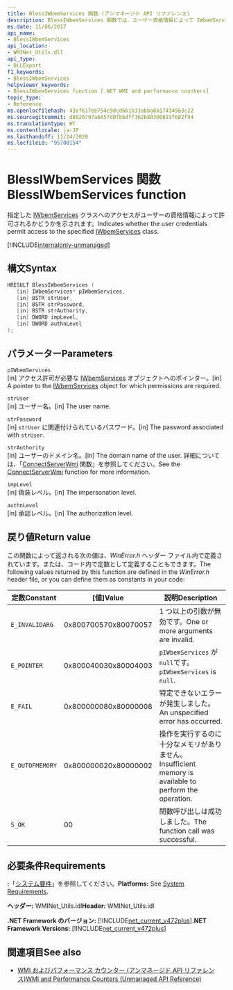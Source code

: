 ```yaml
---
title: BlessIWbemServices 関数 (アンマネージド API リファレンス)
description: BlessIWbemServices 関数では、ユーザー資格情報によって IWbemServices クラスへのアクセスが許可されるかどうかが示されます。
ms.date: 11/06/2017
api_name:
- BlessIWbemServices
api_location:
- WMINet_Utils.dll
api_type:
- DLLExport
f1_keywords:
- BlessIWbemServices
helpviewer_keywords:
- BlessIWbemServices function [.NET WMI and performance counters]
topic_type:
- Reference
ms.openlocfilehash: 43ef617ee754c9dcd661b31abba6b17434563c22
ms.sourcegitcommit: d8020797a6657d0fbbdff362b80300815f682f94
ms.translationtype: HT
ms.contentlocale: ja-JP
ms.lasthandoff: 11/24/2020
ms.locfileid: "95708154"
---
```

# <a name="blessiwbemservices-function"></a><span data-ttu-id="b40d1-103">BlessIWbemServices 関数</span><span class="sxs-lookup"><span data-stu-id="b40d1-103">BlessIWbemServices function</span></span>

<span data-ttu-id="b40d1-104">指定した [IWbemServices](/windows/desktop/api/wbemcli/nn-wbemcli-iwbemservices) クラスへのアクセスがユーザーの資格情報によって許可されるかどうかを示されます。</span><span class="sxs-lookup"><span data-stu-id="b40d1-104">Indicates whether the user credentials permit access to the specified [IWbemServices](/windows/desktop/api/wbemcli/nn-wbemcli-iwbemservices) class.</span></span>
  
[!INCLUDE[internalonly-unmanaged](../../../../includes/internalonly-unmanaged.md)]
  
## <a name="syntax"></a><span data-ttu-id="b40d1-105">構文</span><span class="sxs-lookup"><span data-stu-id="b40d1-105">Syntax</span></span>  
  
```cpp
HRESULT BlessIWbemServices (
   [in] IWbemServices* pIWbemServices,
   [in] BSTR strUser,
   [in] BSTR strPassword,
   [in] BSTR strAuthority,
   [in] DWORD impLevel,
   [in] DWORD authnLevel
);
```  

## <a name="parameters"></a><span data-ttu-id="b40d1-106">パラメーター</span><span class="sxs-lookup"><span data-stu-id="b40d1-106">Parameters</span></span>

`pIWbemServices`\
<span data-ttu-id="b40d1-107">[in] アクセス許可が必要な [IWbemServices](/windows/desktop/api/wbemcli/nn-wbemcli-iwbemservices) オブジェクトへのポインター。</span><span class="sxs-lookup"><span data-stu-id="b40d1-107">[in] A pointer to the [IWbemServices](/windows/desktop/api/wbemcli/nn-wbemcli-iwbemservices) object for which permissions are required.</span></span>

`strUser`\
<span data-ttu-id="b40d1-108">[in] ユーザー名。</span><span class="sxs-lookup"><span data-stu-id="b40d1-108">[in] The user name.</span></span>

`strPassword`\
<span data-ttu-id="b40d1-109">[in] `strUser` に関連付けられているパスワード。</span><span class="sxs-lookup"><span data-stu-id="b40d1-109">[in] The password associated with `strUser`.</span></span>

`strAuthority`\
<span data-ttu-id="b40d1-110">[in] ユーザーのドメイン名。</span><span class="sxs-lookup"><span data-stu-id="b40d1-110">[in] The domain name of the user.</span></span> <span data-ttu-id="b40d1-111">詳細については、「[ConnectServerWmi](connectserverwmi.md) 関数」を参照してください。</span><span class="sxs-lookup"><span data-stu-id="b40d1-111">See the [ConnectServerWmi](connectserverwmi.md) function for more information.</span></span>

`impLevel`\
<span data-ttu-id="b40d1-112">[in] 偽装レベル。</span><span class="sxs-lookup"><span data-stu-id="b40d1-112">[in] The impersonation level.</span></span>

`authnLevel`\
<span data-ttu-id="b40d1-113">[in] 承認レベル。</span><span class="sxs-lookup"><span data-stu-id="b40d1-113">[in] The authorization level.</span></span>

## <a name="return-value"></a><span data-ttu-id="b40d1-114">戻り値</span><span class="sxs-lookup"><span data-stu-id="b40d1-114">Return value</span></span>

<span data-ttu-id="b40d1-115">この関数によって返される次の値は、*WinError.h* ヘッダー ファイル内で定義されています。または、コード内で定数として定義することもできます。</span><span class="sxs-lookup"><span data-stu-id="b40d1-115">The following values returned by this function are defined in the *WinError.h* header file, or you can define them as constants in your code:</span></span>

|<span data-ttu-id="b40d1-116">定数</span><span class="sxs-lookup"><span data-stu-id="b40d1-116">Constant</span></span>  |<span data-ttu-id="b40d1-117">[値]</span><span class="sxs-lookup"><span data-stu-id="b40d1-117">Value</span></span>  |<span data-ttu-id="b40d1-118">説明</span><span class="sxs-lookup"><span data-stu-id="b40d1-118">Description</span></span>  |
|---------|---------|---------|
| `E_INVALIDARG` | <span data-ttu-id="b40d1-119">0x80070057</span><span class="sxs-lookup"><span data-stu-id="b40d1-119">0x80070057</span></span> | <span data-ttu-id="b40d1-120">1 つ以上の引数が無効です。</span><span class="sxs-lookup"><span data-stu-id="b40d1-120">One or more arguments are invalid.</span></span> |
| `E_POINTER` | <span data-ttu-id="b40d1-121">0x80004003</span><span class="sxs-lookup"><span data-stu-id="b40d1-121">0x80004003</span></span> | <span data-ttu-id="b40d1-122">`pIWbemServices` が `null`です。</span><span class="sxs-lookup"><span data-stu-id="b40d1-122">`pIWbemServices` is `null`.</span></span> |
| `E_FAIL` | <span data-ttu-id="b40d1-123">0x80000008</span><span class="sxs-lookup"><span data-stu-id="b40d1-123">0x80000008</span></span> | <span data-ttu-id="b40d1-124">特定できないエラーが発生しました。</span><span class="sxs-lookup"><span data-stu-id="b40d1-124">An unspecified error has occurred.</span></span> |
| `E_OUTOFMEMORY` | <span data-ttu-id="b40d1-125">0x80000002</span><span class="sxs-lookup"><span data-stu-id="b40d1-125">0x80000002</span></span> | <span data-ttu-id="b40d1-126">操作を実行するのに十分なメモリがありません。</span><span class="sxs-lookup"><span data-stu-id="b40d1-126">Insufficient memory is available to perform the operation.</span></span> |
| `S_OK` | <span data-ttu-id="b40d1-127">0</span><span class="sxs-lookup"><span data-stu-id="b40d1-127">0</span></span> | <span data-ttu-id="b40d1-128">関数呼び出しは成功しました。</span><span class="sxs-lookup"><span data-stu-id="b40d1-128">The function call was successful.</span></span> |

## <a name="requirements"></a><span data-ttu-id="b40d1-129">必要条件</span><span class="sxs-lookup"><span data-stu-id="b40d1-129">Requirements</span></span>  

 <span data-ttu-id="b40d1-130">**:**「[システム要件](../../get-started/system-requirements.md)」を参照してください。</span><span class="sxs-lookup"><span data-stu-id="b40d1-130">**Platforms:** See [System Requirements](../../get-started/system-requirements.md).</span></span>  
  
 <span data-ttu-id="b40d1-131">**ヘッダー:** WMINet_Utils.idl</span><span class="sxs-lookup"><span data-stu-id="b40d1-131">**Header:** WMINet_Utils.idl</span></span>  
  
 <span data-ttu-id="b40d1-132">**.NET Framework のバージョン:** [!INCLUDE[net_current_v472plus](../../../../includes/net-current-v472plus.md)]</span><span class="sxs-lookup"><span data-stu-id="b40d1-132">**.NET Framework Versions:** [!INCLUDE[net_current_v472plus](../../../../includes/net-current-v472plus.md)]</span></span>  
  
## <a name="see-also"></a><span data-ttu-id="b40d1-133">関連項目</span><span class="sxs-lookup"><span data-stu-id="b40d1-133">See also</span></span>

- [<span data-ttu-id="b40d1-134">WMI およびパフォーマンス カウンター (アンマネージド API リファレンス)</span><span class="sxs-lookup"><span data-stu-id="b40d1-134">WMI and Performance Counters (Unmanaged API Reference)</span></span>](index.md)
